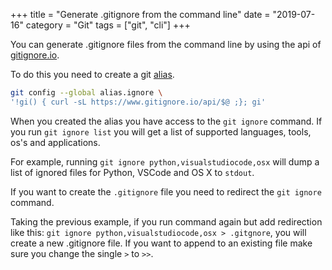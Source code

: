 +++
title = "Generate .gitignore from the command line"
date = "2019-07-16"
category = "Git"
tags = ["git", "cli"]
+++

You can generate .gitignore files from the command line by using the api of [gitignore.io](https://gitignore.io/).

To do this you need to create a git [alias](https://git-scm.com/book/en/v2/Git-Basics-Git-Aliases).
```bash
git config --global alias.ignore \
'!gi() { curl -sL https://www.gitignore.io/api/$@ ;}; gi'
```

When you created the alias you have access to the `git ignore` command. If you run `git ignore list` you will get a list of supported languages, tools, os's and applications.

For example, running `git ignore python,visualstudiocode,osx` will dump a list of ignored files for Python, VSCode and OS X to `stdout`.

If you want to create the `.gitignore` file you need to redirect the `git ignore` command. 

Taking the previous example, if you run command again but add redirection like this: `git ignore python,visualstudiocode,osx > .gitgnore`, you will create a new .gitignore file. If you want to append to an existing file make sure you change the single `>` to `>>`.
